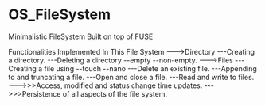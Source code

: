 # OS_FileSystem
Minimalistic FileSystem Built on top of FUSE


Functionalities Implemented In This File System
--->Directory
	---Creating a directory.
	---Deleting a directory 
	   --empty
	   --non-empty.
--->Files
	---Creating a file using
	   --touch
	   --nano 
	---Delete an existing file.
	---Appending to and truncating a file.
	---Open and close a file.
	---Read and write to files.
--->>>Access, modified and status change time updates.
--->>>Persistence of all aspects of the file system.

